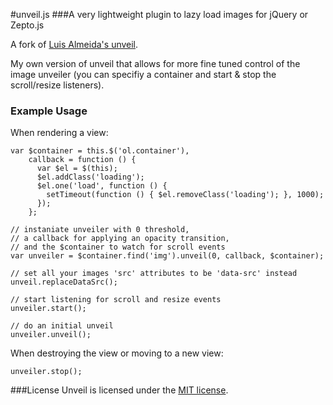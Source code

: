 #unveil.js
###A very lightweight plugin to lazy load images for jQuery or Zepto.js

A fork of [Luis Almeida's unveil](http://luis-almeida.github.com/unveil/).


My own version of unveil that allows for more fine tuned control of the image unveiler (you can specifiy a container and start & stop the scroll/resize listeners).

### Example Usage

When rendering a view:


```
var $container = this.$('ol.container'),
    callback = function () {
      var $el = $(this);
      $el.addClass('loading');
      $el.one('load', function () {
        setTimeout(function () { $el.removeClass('loading'); }, 1000);
      });
    };

// instaniate unveiler with 0 threshold,
// a callback for applying an opacity transition,
// and the $container to watch for scroll events
var unveiler = $container.find('img').unveil(0, callback, $container);

// set all your images 'src' attributes to be 'data-src' instead
unveil.replaceDataSrc();

// start listening for scroll and resize events
unveiler.start();

// do an initial unveil
unveiler.unveil();
```

When destroying the view or moving to a new view:

```
unveiler.stop();
```

###License
Unveil is licensed under the [MIT license](http://opensource.org/licenses/MIT).
